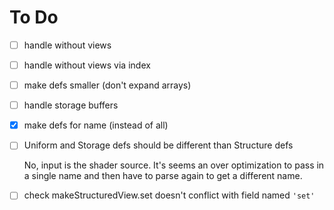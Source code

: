 # To Do

- [ ] handle without views
- [ ] handle without views via index
- [ ] make defs smaller (don't expand arrays)
- [ ] handle storage buffers
- [X] make defs for name (instead of all)
- [ ] Uniform and Storage defs should be different than Structure defs

  No, input is the shader source. It's seems an over optimization
  to pass in a single name and then have to parse again to get a different
  name.

- [ ] check makeStructuredView.set doesn't conflict with field named `'set'`
